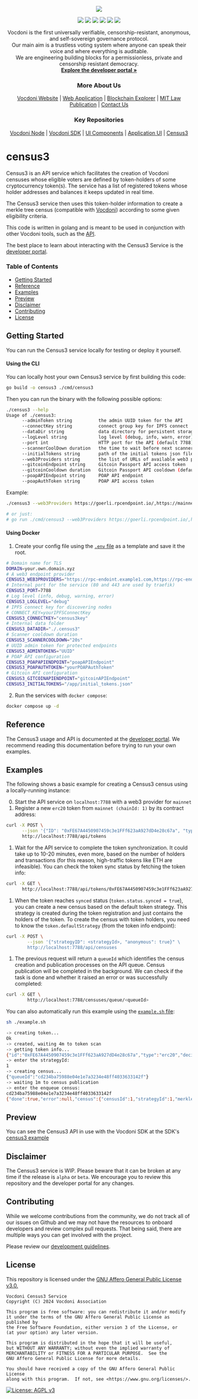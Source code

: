 <p align="center" width="100%">
    <img src="https://developer.vocdoni.io/img/vocdoni_logotype_full_white.svg" />
</p>

<p align="center" width="100%">
    <a href="https://github.com/vocdoni/census3/commits/main/"><img src="https://img.shields.io/github/commit-activity/m/vocdoni/census3" /></a>
    <a href="https://github.com/vocdoni/census3/issues"><img src="https://img.shields.io/github/issues/vocdoni/census3" /></a>
    <a href="https://github.com/vocdoni/census3/actions/workflows/main.yml/"><img src="https://github.com/vocdoni/census3/actions/workflows/main.yml/badge.svg" /></a>
    <a href="https://pkg.go.dev/github.com/vocdoni/census3"><img src="https://godoc.org/go.vocdoni.io/census3?status.svg"></a>
    <a href="https://discord.gg/xFTh8Np2ga"><img src="https://img.shields.io/badge/discord-join%20chat-blue.svg" /></a>
    <a href="https://twitter.com/vocdoni"><img src="https://img.shields.io/twitter/follow/vocdoni.svg?style=social&label=Follow" /></a>
</p>


  <div align="center">
    Vocdoni is the first universally verifiable, censorship-resistant, anonymous, and self-sovereign governance protocol. <br />
    Our main aim is a trustless voting system where anyone can speak their voice and where everything is auditable. <br />
    We are engineering building blocks for a permissionless, private and censorship resistant democracy.
    <br />
    <a href="https://developer.vocdoni.io/"><strong>Explore the developer portal »</strong></a>
    <br />
    <h3>More About Us</h3>
    <a href="https://vocdoni.io">Vocdoni Website</a>
    |
    <a href="https://vocdoni.app">Web Application</a>
    |
    <a href="https://explorer.vote/">Blockchain Explorer</a>
    |
    <a href="https://law.mit.edu/pub/remotevotingintheageofcryptography/release/1">MIT Law Publication</a>
    |
    <a href="https://chat.vocdoni.io">Contact Us</a>
    <br />
    <h3>Key Repositories</h3>
    <a href="https://github.com/vocdoni/vocdoni-node">Vocdoni Node</a>
    |
    <a href="https://github.com/vocdoni/vocdoni-sdk/">Vocdoni SDK</a>
    |
    <a href="https://github.com/vocdoni/ui-components">UI Components</a>
    |
    <a href="https://github.com/vocdoni/ui-scaffold">Application UI</a>
    |
    <a href="https://github.com/vocdoni/census3">Census3</a>
  </div>

# census3

Census3 is an API service which facilitates the creation of Vocdoni censuses whose eligible voters are defined by token-holders of some cryptocurrency token(s). The service has a list of registered tokens whose holder addresses and balances it keeps updated in real time. 

The Census3 service then uses this token-holder information to create a merkle tree census (compatible with [Vocdoni](https://vocdoni.io/)) according to some given eligibility criteria. 

This code is written in golang and is meant to be used in conjunction with other Vocdoni tools, such as the [API](https://developer.vocdoni.io/vocdoni-api/vocdoni-api). 

The best place to learn about interacting with the Census3 Service is the [developer portal](https://developer.vocdoni.io/).

### Table of Contents
- [Getting Started](#getting-started)
- [Reference](#reference)
- [Examples](#examples)
- [Preview](#preview)
- [Disclaimer](#disclaimer)
- [Contributing](#contributing)
- [License](#license)


## Getting Started

You can run the Census3 service locally for testing or deploy it yourself.

#### Using the CLI

You can locally host your own Census3 service by first building this code:
```sh
go build -o census3 ./cmd/census3
```

Then you can run the binary with the following possible options:
```sh
./census3 --help
Usage of ./census3:
      --adminToken string          the admin UUID token for the API
      --connectKey string          connect group key for IPFS connect
      --dataDir string             data directory for persistent storage (default "~/.census3")
      --logLevel string            log level (debug, info, warn, error) (default "info")
      --port int                   HTTP port for the API (default 7788)
      --scannerCoolDown duration   the time to wait before next scanner iteration (default 2m0s)
      --initialTokens string       path of the initial tokens json file
      --web3Providers string       the list of URLs of available web3 providers
      --gitcoinEndpoint string     Gitcoin Passport API access token
      --gitcoinCooldown duration   Gitcoin Passport API cooldown (default 6h0m0s)
      --poapAPIEndpoint string     POAP API endpoint
      --poapAuthToken string       POAP API access token
```

Example:

```sh
./census3 --web3Providers https://goerli.rpcendpoint.io/,https://mainnet.rpcendpoint.io/ --logLevel debug

# or just:
# go run ./cmd/census3 --web3Providers https://goerli.rpcendpoint.io/,https://mainnet.rpcendpoint.io/ --logLevel debug
```

#### Using Docker

1. Create your config file using the [`.env` file](example.env) as a template and save it the root.
```sh
# Domain name for TLS
DOMAIN=your.own.domain.xyz
# A web3 endpoint provider
CENSUS3_WEB3PROVIDERS="https://rpc-endoint.example1.com,https://rpc-endoint.example2.com"
# Internal port for the service (80 and 443 are used by traefik)
CENSUS3_PORT=7788
# Log level (info, debug, warning, error)
CENSUS3_LOGLEVEL="debug"
# IPFS connect key for discovering nodes
# CONNECT_KEY=yourIPFSConnectKey
CENSUS3_CONNECTKEY="census3key"
# Internal data folder
CENSUS3_DATADIR="./.census3"
# Scanner cooldown duration
CENSUS3_SCANNERCOOLDOWN="20s"
# UUID admin token for protected endpoints
CENSUS3_ADMINTOKENS="UUID"
# POAP API configuration
CENSUS3_POAPAPIENDPOINT="poapAPIEndpoint"
CENSUS3_POAPAUTHTOKEN="yourPOAPAuthToken"
# Gitcoin API configuration
CENSUS3_GITCOINAPIENDPOINT="gitcoinAPIEndpoint"
CENSUS3_INITIALTOKENS="/app/initial_tokens.json"
```

2. Run the services with `docker compose`:
```sh
docker compose up -d
```

## Reference

The Census3 usage and API is documented at the [developer portal](https://developer.vocdoni.io/protocol/census/on-chain/census3#api-defintion). We recommend reading this documentation before trying to run your own examples.

## Examples

The following shows a basic example for creating a Census3 census using a locally-running instance:

0. Start the API service on `localhost:7788` with a web3 provider for `mainnet`
1. Register a new `erc20` token from `mainnet (chainId: 1)` by its contract address:

```sh
curl -X POST \
      --json '{"ID": "0xFE67A4450907459c3e1FFf623aA927dD4e28c67a", "type": "erc20", "chainID": 1}' \
      http://localhost:7788/api/tokens
```

1. Wait for the API service to complete the token synchronization. It could take up to 10-20 minutes, even more, based on the number of holders and transactions (for this reason, high-traffic tokens like ETH are infeasible). You can check the token sync status by fetching the token info:
```sh
curl -X GET \
      http://localhost:7788/api/tokens/0xFE67A4450907459c3e1FFf623aA927dD4e28c67a
```

1. When the token reaches `synced` status (`token.status.synced = true`), you can create a new census based on the default token strategy. This strategy is created during the token registration and just contains the holders of the token. To create the census with token holders, you need to know the `token.defaultStrategy` (from the token info endpoint):
```sh
curl -X POST \
        --json '{"strategyID": <strategyId>, "anonymous": true}" \
        http://localhost:7788/api/censuses
```
1. The previous request will return a `queueId` which identifies the census creation and publication processes on the API queue. Census publication will be completed in the background. We can check if the task is done and whether it raised an error or was successfully completed:
```sh
curl -X GET \
        http://localhost:7788/censuses/queue/<queueId>
```

You can also automatically run this example using the [`example.sh` file](./example.sh):
```sh
sh ./example.sh

-> creating token...
Ok
-> created, waiting 4m to token scan
-> getting token info...
{"id":"0xFE67A4450907459c3e1FFf623aA927dD4e28c67a","type":"erc20","decimals":18,"startBlock":16976695,"symbol":"NEXT","totalSupply":"1000000000000000000000000000","name":"Connext","status":{"atBlock":18092468,"synced":true,"progress":100},"size":644,"defaultStrategy":1,"chainID":1}
-> enter the strategyId:
1
-> creating census...
{"queueId":"cd234ba75988e04e1e7a3234e48ff4033633142f"}
-> waiting 1m to census publication
-> enter the enqueue census:
cd234ba75988e04e1e7a3234e48ff4033633142f
{"done":true,"error":null,"census":{"censusId":1,"strategyId":1,"merkleRoot":"73368af290f4d0dfcb25b12060184bb3e5ad4147c5e5949de6729800c3629509","uri":"ipfs://bafybeiehspu3xrpshzjcvexl52u756cwfjobcwjz7ol4as44zfpvnlchsu","size":644,"weight":"5180125781955736442164650279357953853238828163172892166520872906800","anonymous":true}}
```

## Preview

You can see the Census3 API in use with the Vocdoni SDK at the SDK's [census3 example](https://github.com/vocdoni/vocdoni-sdk/tree/examples/token-based/examples/token-based)

## Disclaimer

The Census3 service is WIP. Please beware that it can be broken at any time if the release is `alpha` or `beta`. We encourage you to review this repository and the developer portal for any changes.

## Contributing 

While we welcome contributions from the community, we do not track all of our issues on Github and we may not have the resources to onboard developers and review complex pull requests. That being said, there are multiple ways you can get involved with the project. 

Please review our [development guidelines](https://developer.vocdoni.io/development-guidelines).

## License

This repository is licensed under the [GNU Affero General Public License v3.0.](./LICENSE)


    Vocdoni Census3 Service
    Copyright (C) 2024 Vocdoni Association

    This program is free software: you can redistribute it and/or modify
    it under the terms of the GNU Affero General Public License as published by
    the Free Software Foundation, either version 3 of the License, or
    (at your option) any later version.

    This program is distributed in the hope that it will be useful,
    but WITHOUT ANY WARRANTY; without even the implied warranty of
    MERCHANTABILITY or FITNESS FOR A PARTICULAR PURPOSE.  See the
    GNU Affero General Public License for more details.

    You should have received a copy of the GNU Affero General Public License
    along with this program.  If not, see <https://www.gnu.org/licenses/>.

[![License: AGPL v3](https://img.shields.io/badge/License-AGPL%20v3-blue.svg)](https://www.gnu.org/licenses/agpl-3.0)
